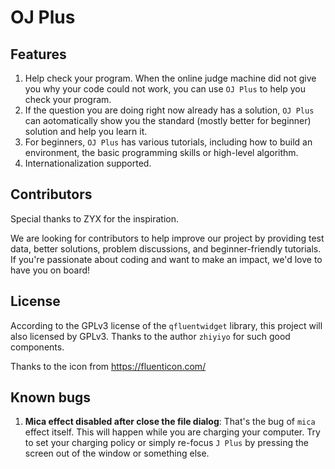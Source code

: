 # OJ Plus

## Features

1. Help check your program. When the online judge machine did not give you why your code could not work, you can use `OJ Plus` to help you check your program.
2. If the question you are doing right now already has a solution, `OJ Plus` can aotomatically show you the standard (mostly better for beginner) solution and help you learn it.
3. For beginners, `OJ Plus` has various tutorials, including how to build an environment, the basic programming skills or high-level algorithm.
4. Internationalization supported.

## Contributors

Special thanks to ZYX for the inspiration.

We are looking for contributors to help improve our project by providing test data, better solutions, problem discussions, and beginner-friendly tutorials. If you're passionate about coding and want to make an impact, we'd love to have you on board!

## License

According to the GPLv3 license of the `qfluentwidget` library, this project will also licensed by GPLv3. Thanks to the author `zhiyiyo` for such good components.

Thanks to the icon from <https://fluenticon.com/>

## Known bugs

1. **Mica effect disabled after close the file dialog**: That's the bug of `mica` effect itself. This will happen while you are charging your computer. Try to set your charging policy or simply re-focus `J Plus` by pressing the screen out of the window or something else.
